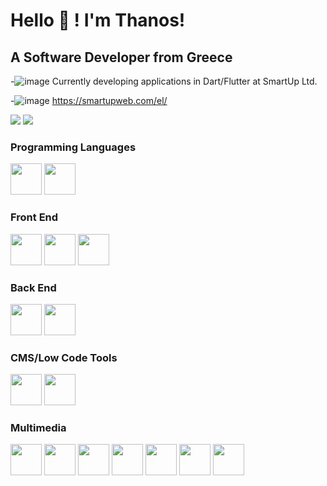 # Hello 👋 ! I'm Thanos!

## A Software Developer from Greece

-![image](https://user-images.githubusercontent.com/65610526/139821286-7fc32136-7a9e-40db-babe-0cf58fd63d58.png)
 Currently developing applications in Dart/Flutter at SmartUp Ltd.
 
-![image](https://user-images.githubusercontent.com/65610526/139821753-1af8fe87-adc7-41db-8412-943ae7040272.png) https://smartupweb.com/el/

<img src= "https://github-readme-stats.vercel.app/api?username=AthanasiosPapazoglou&&show_icons=true&theme=dracula">
<img src= "https://github-readme-stats.vercel.app/api/top-langs/?username=AthanasiosPapazoglou&&show_icons=true&layout=compact&theme=dracula">

### Programming Languages
<img src= "https://user-images.githubusercontent.com/65610526/139871811-4897cda6-d57d-45e7-88ef-8990abf029cc.png" width="50" height="50">  <img src= "https://user-images.githubusercontent.com/65610526/139871591-ee4662f1-cb95-4fb4-bbfe-04aed8cd36cb.png" width="50" height="50">

### Front End
<img src= "https://user-images.githubusercontent.com/65610526/139874025-f7ee04c1-f19b-4e39-bcad-4ac2362b448d.png" width="50" height="50"> <img src="https://user-images.githubusercontent.com/65610526/139874238-b5293fd6-13f7-45cf-80b9-48046ed663e4.png" width="50" height="50"> <img src="https://user-images.githubusercontent.com/65610526/139874429-7ffb71eb-2022-4974-bae6-e9e2b0905cac.png" width="50" height="50">

### Back End
<img src= "https://user-images.githubusercontent.com/65610526/139875389-c92c72de-7373-481a-9114-da000160bfa7.png" width="50" height="50"> <img src= "https://user-images.githubusercontent.com/65610526/140563676-c228af2a-a388-4bf5-8fb9-540c0cd2f839.png" width="50" height="50">

### CMS/Low Code Tools
<img src= "https://user-images.githubusercontent.com/65610526/168073844-0f75ffde-8c1d-4800-a989-5311b27d80b0.jpeg" width="50" height="50">
<img src= "https://user-images.githubusercontent.com/65610526/168075223-2e4d6746-5595-419a-a002-077799500fcf.svg" width="50" height="50">

### Multimedia
<img src= "https://user-images.githubusercontent.com/65610526/139876896-29741272-b9bd-4fe4-8952-84d50590b54c.png" width="50" height="50"> <img src="https://user-images.githubusercontent.com/65610526/139877051-6d76a047-bd19-4a45-9f90-97a865ce49fc.png" width="50" height="50"> <img src="https://user-images.githubusercontent.com/65610526/139877281-3daa3321-78dd-4904-a8aa-adf0f11baf79.png" width="50" height="50"> <img src="https://user-images.githubusercontent.com/65610526/139877492-7bd1b514-4e56-4ba3-b360-3f9fd4b46bc9.png" width="50" height="50"> <img src="https://user-images.githubusercontent.com/65610526/139877689-e4d1483d-6c2a-452c-a23d-4d86c17b2352.png" width="50" height="50"> <img src="https://user-images.githubusercontent.com/65610526/154285809-8a9a3532-afc9-47aa-8189-a2b7ed38a60b.png" width="50" height="50"> <img src="https://user-images.githubusercontent.com/65610526/154286314-8a2691e6-fa72-4c0e-af8e-95e48815b31d.png" width="50" height="50">









<!--&theme=THEME_NAME-->
<!--&&show_icons=true&title_color=ffffff&icon_color=bb2acf&text_color=daf7dc&bg_color=191919-->

<!--
**AthanasiosPapazoglou/AthanasiosPapazoglou** is a ✨ _special_ ✨ repository because its `README.md` (this file) appears on your GitHub profile.

Here are some ideas to get you started:

- 🔭 I’m currently working on ...
- 🌱 I’m currently learning ...
- 👯 I’m looking to collaborate on ...
- 🤔 I’m looking for help with ...
- 💬 Ask me about ...
- 📫 How to reach me: ...
- 😄 Pronouns: ...
- ⚡ Fun fact: ...
-->
